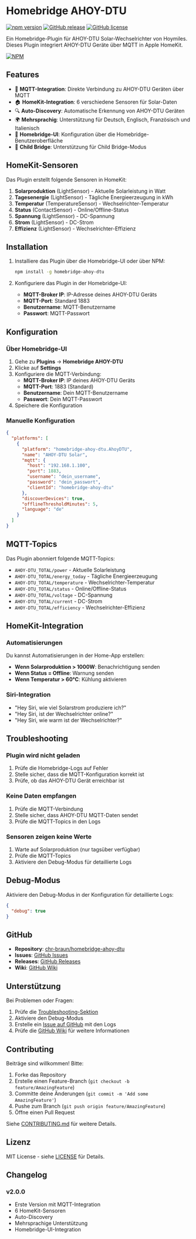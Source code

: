 # Homebridge AHOY-DTU

[![npm version](https://badge.fury.io/js/homebridge-ahoy-dtu.svg)](https://badge.fury.io/js/homebridge-ahoy-dtu)
[![GitHub release](https://img.shields.io/github/release/chr-braun/homebridge-ahoy-dtu.svg)](https://github.com/chr-braun/homebridge-ahoy-dtu/releases)
[![GitHub license](https://img.shields.io/github/license/chr-braun/homebridge-ahoy-dtu.svg)](https://github.com/chr-braun/homebridge-ahoy-dtu/blob/main/LICENSE)

Ein Homebridge-Plugin für AHOY-DTU Solar-Wechselrichter von Hoymiles. Dieses Plugin integriert AHOY-DTU Geräte über MQTT in Apple HomeKit.

[![NPM](https://nodei.co/npm/homebridge-ahoy-dtu.png)](https://www.npmjs.com/package/homebridge-ahoy-dtu)

## Features

- 🔌 **MQTT-Integration**: Direkte Verbindung zu AHOY-DTU Geräten über MQTT
- 🏠 **HomeKit-Integration**: 6 verschiedene Sensoren für Solar-Daten
- 🔍 **Auto-Discovery**: Automatische Erkennung von AHOY-DTU Geräten
- 🌍 **Mehrsprachig**: Unterstützung für Deutsch, Englisch, Französisch und Italienisch
- 🔧 **Homebridge-UI**: Konfiguration über die Homebridge-Benutzeroberfläche
- 🌉 **Child Bridge**: Unterstützung für Child Bridge-Modus

## HomeKit-Sensoren

Das Plugin erstellt folgende Sensoren in HomeKit:

1. **Solarproduktion** (LightSensor) - Aktuelle Solarleistung in Watt
2. **Tagesenergie** (LightSensor) - Tägliche Energieerzeugung in kWh
3. **Temperatur** (TemperatureSensor) - Wechselrichter-Temperatur
4. **Status** (ContactSensor) - Online/Offline-Status
5. **Spannung** (LightSensor) - DC-Spannung
6. **Strom** (LightSensor) - DC-Strom
7. **Effizienz** (LightSensor) - Wechselrichter-Effizienz

## Installation

1. Installiere das Plugin über die Homebridge-UI oder über NPM:
   ```bash
   npm install -g homebridge-ahoy-dtu
   ```

2. Konfiguriere das Plugin in der Homebridge-UI:
   - **MQTT-Broker IP**: IP-Adresse deines AHOY-DTU Geräts
   - **MQTT-Port**: Standard 1883
   - **Benutzername**: MQTT-Benutzername
   - **Passwort**: MQTT-Passwort

## Konfiguration

### Über Homebridge-UI

1. Gehe zu **Plugins** → **Homebridge AHOY-DTU**
2. Klicke auf **Settings**
3. Konfiguriere die MQTT-Verbindung:
   - **MQTT-Broker IP**: IP deines AHOY-DTU Geräts
   - **MQTT-Port**: 1883 (Standard)
   - **Benutzername**: Dein MQTT-Benutzername
   - **Passwort**: Dein MQTT-Passwort
4. Speichere die Konfiguration

### Manuelle Konfiguration

```json
{
  "platforms": [
    {
      "platform": "homebridge-ahoy-dtu.AhoyDTU",
      "name": "AHOY-DTU Solar",
      "mqtt": {
        "host": "192.168.1.100",
        "port": 1883,
        "username": "dein_username",
        "password": "dein_passwort",
        "clientId": "homebridge-ahoy-dtu"
      },
      "discoverDevices": true,
      "offlineThresholdMinutes": 5,
      "language": "de"
    }
  ]
}
```

## MQTT-Topics

Das Plugin abonniert folgende MQTT-Topics:

- `AHOY-DTU_TOTAL/power` - Aktuelle Solarleistung
- `AHOY-DTU_TOTAL/energy_today` - Tägliche Energieerzeugung
- `AHOY-DTU_TOTAL/temperature` - Wechselrichter-Temperatur
- `AHOY-DTU_TOTAL/status` - Online/Offline-Status
- `AHOY-DTU_TOTAL/voltage` - DC-Spannung
- `AHOY-DTU_TOTAL/current` - DC-Strom
- `AHOY-DTU_TOTAL/efficiency` - Wechselrichter-Effizienz

## HomeKit-Integration

### Automatisierungen

Du kannst Automatisierungen in der Home-App erstellen:

- **Wenn Solarproduktion > 1000W**: Benachrichtigung senden
- **Wenn Status = Offline**: Warnung senden
- **Wenn Temperatur > 60°C**: Kühlung aktivieren

### Siri-Integration

- "Hey Siri, wie viel Solarstrom produziere ich?"
- "Hey Siri, ist der Wechselrichter online?"
- "Hey Siri, wie warm ist der Wechselrichter?"

## Troubleshooting

### Plugin wird nicht geladen

1. Prüfe die Homebridge-Logs auf Fehler
2. Stelle sicher, dass die MQTT-Konfiguration korrekt ist
3. Prüfe, ob das AHOY-DTU Gerät erreichbar ist

### Keine Daten empfangen

1. Prüfe die MQTT-Verbindung
2. Stelle sicher, dass AHOY-DTU MQTT-Daten sendet
3. Prüfe die MQTT-Topics in den Logs

### Sensoren zeigen keine Werte

1. Warte auf Solarproduktion (nur tagsüber verfügbar)
2. Prüfe die MQTT-Topics
3. Aktiviere den Debug-Modus für detaillierte Logs

## Debug-Modus

Aktiviere den Debug-Modus in der Konfiguration für detaillierte Logs:

```json
{
  "debug": true
}
```

## GitHub

- **Repository**: [chr-braun/homebridge-ahoy-dtu](https://github.com/chr-braun/homebridge-ahoy-dtu)
- **Issues**: [GitHub Issues](https://github.com/chr-braun/homebridge-ahoy-dtu/issues)
- **Releases**: [GitHub Releases](https://github.com/chr-braun/homebridge-ahoy-dtu/releases)
- **Wiki**: [GitHub Wiki](https://github.com/chr-braun/homebridge-ahoy-dtu/wiki)

## Unterstützung

Bei Problemen oder Fragen:

1. Prüfe die [Troubleshooting-Sektion](#troubleshooting)
2. Aktiviere den Debug-Modus
3. Erstelle ein [Issue auf GitHub](https://github.com/chr-braun/homebridge-ahoy-dtu/issues) mit den Logs
4. Prüfe die [GitHub Wiki](https://github.com/chr-braun/homebridge-ahoy-dtu/wiki) für weitere Informationen

## Contributing

Beiträge sind willkommen! Bitte:

1. Forke das Repository
2. Erstelle einen Feature-Branch (`git checkout -b feature/AmazingFeature`)
3. Committe deine Änderungen (`git commit -m 'Add some AmazingFeature'`)
4. Pushe zum Branch (`git push origin feature/AmazingFeature`)
5. Öffne einen Pull Request

Siehe [CONTRIBUTING.md](CONTRIBUTING.md) für weitere Details.

## Lizenz

MIT License - siehe [LICENSE](LICENSE) für Details.

## Changelog

### v2.0.0
- Erste Version mit MQTT-Integration
- 6 HomeKit-Sensoren
- Auto-Discovery
- Mehrsprachige Unterstützung
- Homebridge-UI-Integration